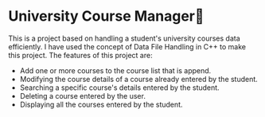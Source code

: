 # University Course Manager:pencil:

This is a project based on handling a student's university courses data efficiently. I have used the concept of Data File Handling in C++ to make this project. The features of this project are:
- Add one or more courses to the course list that is append.
- Modifying the course details of a course already entered by the student.
- Searching a specific course's details entered by the student.
- Deleting a course entered by the user.
- Displaying all the courses entered by the student.
